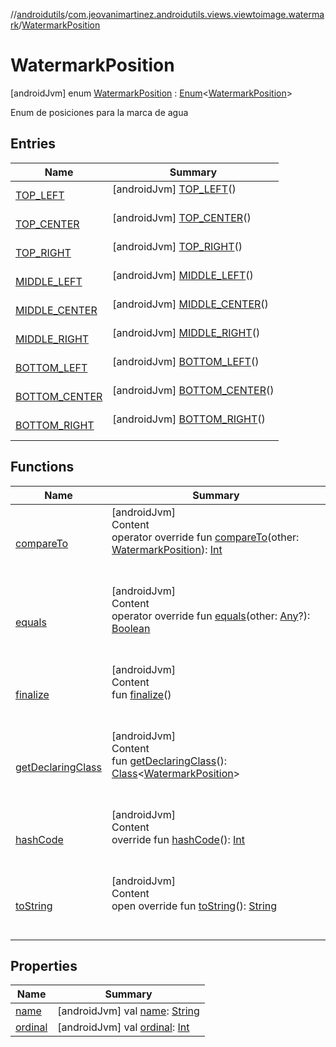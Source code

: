 //[androidutils](../../index.md)/[com.jeovanimartinez.androidutils.views.viewtoimage.watermark](../index.md)/[WatermarkPosition](index.md)



# WatermarkPosition  
 [androidJvm] enum [WatermarkPosition](index.md) : [Enum](https://kotlinlang.org/api/latest/jvm/stdlib/kotlin/-enum/index.html)<[WatermarkPosition](index.md)> 

Enum de posiciones para la marca de agua

   


## Entries  
  
|  Name|  Summary| 
|---|---|
| <a name="com.jeovanimartinez.androidutils.views.viewtoimage.watermark/WatermarkPosition.TOP_LEFT///PointingToDeclaration/"></a>[TOP_LEFT](-t-o-p_-l-e-f-t/index.md)| <a name="com.jeovanimartinez.androidutils.views.viewtoimage.watermark/WatermarkPosition.TOP_LEFT///PointingToDeclaration/"></a> [androidJvm] [TOP_LEFT](-t-o-p_-l-e-f-t/index.md)()  <br>   <br>
| <a name="com.jeovanimartinez.androidutils.views.viewtoimage.watermark/WatermarkPosition.TOP_CENTER///PointingToDeclaration/"></a>[TOP_CENTER](-t-o-p_-c-e-n-t-e-r/index.md)| <a name="com.jeovanimartinez.androidutils.views.viewtoimage.watermark/WatermarkPosition.TOP_CENTER///PointingToDeclaration/"></a> [androidJvm] [TOP_CENTER](-t-o-p_-c-e-n-t-e-r/index.md)()  <br>   <br>
| <a name="com.jeovanimartinez.androidutils.views.viewtoimage.watermark/WatermarkPosition.TOP_RIGHT///PointingToDeclaration/"></a>[TOP_RIGHT](-t-o-p_-r-i-g-h-t/index.md)| <a name="com.jeovanimartinez.androidutils.views.viewtoimage.watermark/WatermarkPosition.TOP_RIGHT///PointingToDeclaration/"></a> [androidJvm] [TOP_RIGHT](-t-o-p_-r-i-g-h-t/index.md)()  <br>   <br>
| <a name="com.jeovanimartinez.androidutils.views.viewtoimage.watermark/WatermarkPosition.MIDDLE_LEFT///PointingToDeclaration/"></a>[MIDDLE_LEFT](-m-i-d-d-l-e_-l-e-f-t/index.md)| <a name="com.jeovanimartinez.androidutils.views.viewtoimage.watermark/WatermarkPosition.MIDDLE_LEFT///PointingToDeclaration/"></a> [androidJvm] [MIDDLE_LEFT](-m-i-d-d-l-e_-l-e-f-t/index.md)()  <br>   <br>
| <a name="com.jeovanimartinez.androidutils.views.viewtoimage.watermark/WatermarkPosition.MIDDLE_CENTER///PointingToDeclaration/"></a>[MIDDLE_CENTER](-m-i-d-d-l-e_-c-e-n-t-e-r/index.md)| <a name="com.jeovanimartinez.androidutils.views.viewtoimage.watermark/WatermarkPosition.MIDDLE_CENTER///PointingToDeclaration/"></a> [androidJvm] [MIDDLE_CENTER](-m-i-d-d-l-e_-c-e-n-t-e-r/index.md)()  <br>   <br>
| <a name="com.jeovanimartinez.androidutils.views.viewtoimage.watermark/WatermarkPosition.MIDDLE_RIGHT///PointingToDeclaration/"></a>[MIDDLE_RIGHT](-m-i-d-d-l-e_-r-i-g-h-t/index.md)| <a name="com.jeovanimartinez.androidutils.views.viewtoimage.watermark/WatermarkPosition.MIDDLE_RIGHT///PointingToDeclaration/"></a> [androidJvm] [MIDDLE_RIGHT](-m-i-d-d-l-e_-r-i-g-h-t/index.md)()  <br>   <br>
| <a name="com.jeovanimartinez.androidutils.views.viewtoimage.watermark/WatermarkPosition.BOTTOM_LEFT///PointingToDeclaration/"></a>[BOTTOM_LEFT](-b-o-t-t-o-m_-l-e-f-t/index.md)| <a name="com.jeovanimartinez.androidutils.views.viewtoimage.watermark/WatermarkPosition.BOTTOM_LEFT///PointingToDeclaration/"></a> [androidJvm] [BOTTOM_LEFT](-b-o-t-t-o-m_-l-e-f-t/index.md)()  <br>   <br>
| <a name="com.jeovanimartinez.androidutils.views.viewtoimage.watermark/WatermarkPosition.BOTTOM_CENTER///PointingToDeclaration/"></a>[BOTTOM_CENTER](-b-o-t-t-o-m_-c-e-n-t-e-r/index.md)| <a name="com.jeovanimartinez.androidutils.views.viewtoimage.watermark/WatermarkPosition.BOTTOM_CENTER///PointingToDeclaration/"></a> [androidJvm] [BOTTOM_CENTER](-b-o-t-t-o-m_-c-e-n-t-e-r/index.md)()  <br>   <br>
| <a name="com.jeovanimartinez.androidutils.views.viewtoimage.watermark/WatermarkPosition.BOTTOM_RIGHT///PointingToDeclaration/"></a>[BOTTOM_RIGHT](-b-o-t-t-o-m_-r-i-g-h-t/index.md)| <a name="com.jeovanimartinez.androidutils.views.viewtoimage.watermark/WatermarkPosition.BOTTOM_RIGHT///PointingToDeclaration/"></a> [androidJvm] [BOTTOM_RIGHT](-b-o-t-t-o-m_-r-i-g-h-t/index.md)()  <br>   <br>


## Functions  
  
|  Name|  Summary| 
|---|---|
| <a name="kotlin/Enum/compareTo/#com.jeovanimartinez.androidutils.views.viewtoimage.watermark.WatermarkPosition/PointingToDeclaration/"></a>[compareTo](-b-o-t-t-o-m_-r-i-g-h-t/index.md#%5Bkotlin%2FEnum%2FcompareTo%2F%23com.jeovanimartinez.androidutils.views.viewtoimage.watermark.WatermarkPosition%2FPointingToDeclaration%2F%5D%2FFunctions%2F-1526026300)| <a name="kotlin/Enum/compareTo/#com.jeovanimartinez.androidutils.views.viewtoimage.watermark.WatermarkPosition/PointingToDeclaration/"></a>[androidJvm]  <br>Content  <br>operator override fun [compareTo](-b-o-t-t-o-m_-r-i-g-h-t/index.md#%5Bkotlin%2FEnum%2FcompareTo%2F%23com.jeovanimartinez.androidutils.views.viewtoimage.watermark.WatermarkPosition%2FPointingToDeclaration%2F%5D%2FFunctions%2F-1526026300)(other: [WatermarkPosition](index.md)): [Int](https://kotlinlang.org/api/latest/jvm/stdlib/kotlin/-int/index.html)  <br><br><br>
| <a name="kotlin/Enum/equals/#kotlin.Any?/PointingToDeclaration/"></a>[equals](-b-o-t-t-o-m_-r-i-g-h-t/index.md#%5Bkotlin%2FEnum%2Fequals%2F%23kotlin.Any%3F%2FPointingToDeclaration%2F%5D%2FFunctions%2F-1526026300)| <a name="kotlin/Enum/equals/#kotlin.Any?/PointingToDeclaration/"></a>[androidJvm]  <br>Content  <br>operator override fun [equals](-b-o-t-t-o-m_-r-i-g-h-t/index.md#%5Bkotlin%2FEnum%2Fequals%2F%23kotlin.Any%3F%2FPointingToDeclaration%2F%5D%2FFunctions%2F-1526026300)(other: [Any](https://kotlinlang.org/api/latest/jvm/stdlib/kotlin/-any/index.html)?): [Boolean](https://kotlinlang.org/api/latest/jvm/stdlib/kotlin/-boolean/index.html)  <br><br><br>
| <a name="kotlin/Enum/finalize/#/PointingToDeclaration/"></a>[finalize](-b-o-t-t-o-m_-r-i-g-h-t/index.md#%5Bkotlin%2FEnum%2Ffinalize%2F%23%2FPointingToDeclaration%2F%5D%2FFunctions%2F-1526026300)| <a name="kotlin/Enum/finalize/#/PointingToDeclaration/"></a>[androidJvm]  <br>Content  <br>fun [finalize](-b-o-t-t-o-m_-r-i-g-h-t/index.md#%5Bkotlin%2FEnum%2Ffinalize%2F%23%2FPointingToDeclaration%2F%5D%2FFunctions%2F-1526026300)()  <br><br><br>
| <a name="kotlin/Enum/getDeclaringClass/#/PointingToDeclaration/"></a>[getDeclaringClass](-b-o-t-t-o-m_-r-i-g-h-t/index.md#%5Bkotlin%2FEnum%2FgetDeclaringClass%2F%23%2FPointingToDeclaration%2F%5D%2FFunctions%2F-1526026300)| <a name="kotlin/Enum/getDeclaringClass/#/PointingToDeclaration/"></a>[androidJvm]  <br>Content  <br>fun [getDeclaringClass](-b-o-t-t-o-m_-r-i-g-h-t/index.md#%5Bkotlin%2FEnum%2FgetDeclaringClass%2F%23%2FPointingToDeclaration%2F%5D%2FFunctions%2F-1526026300)(): [Class](https://docs.oracle.com/javase/8/docs/api/java/lang/Class.html)<[WatermarkPosition](index.md)>  <br><br><br>
| <a name="kotlin/Enum/hashCode/#/PointingToDeclaration/"></a>[hashCode](-b-o-t-t-o-m_-r-i-g-h-t/index.md#%5Bkotlin%2FEnum%2FhashCode%2F%23%2FPointingToDeclaration%2F%5D%2FFunctions%2F-1526026300)| <a name="kotlin/Enum/hashCode/#/PointingToDeclaration/"></a>[androidJvm]  <br>Content  <br>override fun [hashCode](-b-o-t-t-o-m_-r-i-g-h-t/index.md#%5Bkotlin%2FEnum%2FhashCode%2F%23%2FPointingToDeclaration%2F%5D%2FFunctions%2F-1526026300)(): [Int](https://kotlinlang.org/api/latest/jvm/stdlib/kotlin/-int/index.html)  <br><br><br>
| <a name="kotlin/Enum/toString/#/PointingToDeclaration/"></a>[toString](-b-o-t-t-o-m_-r-i-g-h-t/index.md#%5Bkotlin%2FEnum%2FtoString%2F%23%2FPointingToDeclaration%2F%5D%2FFunctions%2F-1526026300)| <a name="kotlin/Enum/toString/#/PointingToDeclaration/"></a>[androidJvm]  <br>Content  <br>open override fun [toString](-b-o-t-t-o-m_-r-i-g-h-t/index.md#%5Bkotlin%2FEnum%2FtoString%2F%23%2FPointingToDeclaration%2F%5D%2FFunctions%2F-1526026300)(): [String](https://kotlinlang.org/api/latest/jvm/stdlib/kotlin/-string/index.html)  <br><br><br>


## Properties  
  
|  Name|  Summary| 
|---|---|
| <a name="com.jeovanimartinez.androidutils.views.viewtoimage.watermark/WatermarkPosition/name/#/PointingToDeclaration/"></a>[name](index.md#%5Bcom.jeovanimartinez.androidutils.views.viewtoimage.watermark%2FWatermarkPosition%2Fname%2F%23%2FPointingToDeclaration%2F%5D%2FProperties%2F-1526026300)| <a name="com.jeovanimartinez.androidutils.views.viewtoimage.watermark/WatermarkPosition/name/#/PointingToDeclaration/"></a> [androidJvm] val [name](index.md#%5Bcom.jeovanimartinez.androidutils.views.viewtoimage.watermark%2FWatermarkPosition%2Fname%2F%23%2FPointingToDeclaration%2F%5D%2FProperties%2F-1526026300): [String](https://kotlinlang.org/api/latest/jvm/stdlib/kotlin/-string/index.html)   <br>
| <a name="com.jeovanimartinez.androidutils.views.viewtoimage.watermark/WatermarkPosition/ordinal/#/PointingToDeclaration/"></a>[ordinal](index.md#%5Bcom.jeovanimartinez.androidutils.views.viewtoimage.watermark%2FWatermarkPosition%2Fordinal%2F%23%2FPointingToDeclaration%2F%5D%2FProperties%2F-1526026300)| <a name="com.jeovanimartinez.androidutils.views.viewtoimage.watermark/WatermarkPosition/ordinal/#/PointingToDeclaration/"></a> [androidJvm] val [ordinal](index.md#%5Bcom.jeovanimartinez.androidutils.views.viewtoimage.watermark%2FWatermarkPosition%2Fordinal%2F%23%2FPointingToDeclaration%2F%5D%2FProperties%2F-1526026300): [Int](https://kotlinlang.org/api/latest/jvm/stdlib/kotlin/-int/index.html)   <br>

